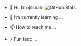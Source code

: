 - 👋 Hi, I’m @shalri
![GitHub Stats](https://github-readme-stats.vercel.app/api?username=shalri&show_icons=true&theme=radical)

- 🌱 I’m currently learning ...

- 📫 How to reach me ...

- ⚡ Fun fact: ...

<!---
shalri/shalri is a ✨ special ✨ repository because its `README.md` (this file) appears on your GitHub profile.
You can click the Preview link to take a look at your changes.
--->
